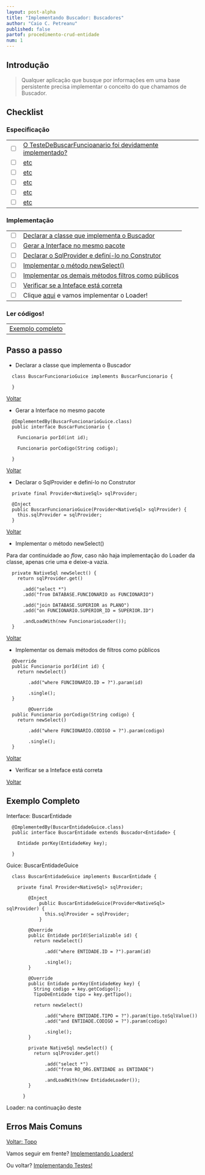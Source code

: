 ```yaml
---
layout: post-alpha
title: "Implementando Buscador: Buscadores"
author: "Caio C. Petreanu"
published: false
partof: procedimento-crud-entidade
num: 1
---
```


## Introdução<a id="topo"> </a>
<p></p>

>Qualquer aplicação que busque por informações em uma base persistente precisa implementar o conceito do que chamamos de Buscador.

## Checklist

### Especificação

<table class="table table-striped">
 <tr>
   <td><a id="topo_know_0"><input type="checkbox" /></a></td>
   <td><a href="#know_0">O TesteDeBuscarFuncioanario foi devidamente implementado?</a></td>
 </tr>
 <tr>
   <td><a id="topo_know_1"><input type="checkbox" /></a></td>
   <td><a href="#know_1"> etc </a></td>
 </tr>
 <tr>
   <td><a id="topo_know_2"><input type="checkbox" /></a></td>
   <td><a href="#know_2"> etc </a></td>
 </tr>
 <tr>
   <td><a id="topo_know_2"><input type="checkbox" /></a></td>
   <td><a href="#know_2"> etc </a></td>
 </tr>
 <tr>
   <td><a id="topo_know_3"><input type="checkbox" /></a></td>
   <td><a href="#know_3"> etc </a></td>
 </tr>
 <tr>
   <td><a id="topo_know_4"><input type="checkbox" /></a></td>
   <td><a href="#know_4"> etc </a></td>
 </tr>
</table>

### Implementação

<table class="table table-striped">
 <tr>
   <td><a id="topo_impl_0"><input type="checkbox" /></a></td>
   <td><a href="#impl_0">Declarar a classe que implementa o Buscador</a></td>
 </tr>
 <tr>
   <td><a id="topo_impl_1"><input type="checkbox" /></a></td>
   <td><a href="#impl_1">Gerar a Interface no mesmo pacote</a></td>
 </tr>
 <tr>
   <td><a id="topo_impl_2"><input type="checkbox" /></a></td>
   <td><a href="#impl_2">Declarar o SqlProvider e definí-lo no Construtor</a></td>
 </tr>
 <tr>
   <td><a id="topo_impl_3"><input type="checkbox" /></a></td>
   <td><a href="#impl_3">Implementar o método newSelect()</a></td>
 </tr>
 <tr>
   <td><a id="topo_impl_4"><input type="checkbox" /></a></td>
   <td><a href="#impl_4">Implementar os demais métodos filtros como públicos</a></td>
 </tr>
 <tr>
   <td><a id="topo_impl_5"><input type="checkbox" /></a></td>
   <td><a href="#impl_5">Verificar se a Inteface está correta</a></td>
 </tr>
 <tr>
   <td><input type="checkbox" /></td>
   <td>Clique <a href="{{ site.baseurl }}/procedimento/crud-entidade/02-implementando_buscador_loaders.html">aqui</a> e vamos implementar o Loader!</td>
 </tr>
</table>

### Ler códigos!

<table class="table table-striped">
 <tr>
   <td><a href="">Exemplo completo</a></td>
 </tr>
</table>

## Passo a passo

+ Declarar<a id="impl_0"> </a>a classe que implementa o Buscador

<p></p>

      class BuscarFuncionarioGuice implements BuscarFuncionario {
      
      }

<p><a href="#topo_impl_0">Voltar</a></p>

+ Gerar<a id="impl_1"> </a>a Interface no mesmo pacote

<p></p>

      @ImplementedBy(BuscarFuncionarioGuice.class)
      public interface BuscarFuncionario {
      
        Funcionario porId(int id);
      
        Funcionario porCodigo(String codigo);
        
      }

<p><a href="#topo_impl_1">Voltar</a></p>

+ Declarar<a id="impl_2"> </a>o SqlProvider e definí-lo no Construtor

<p></p>

      private final Provider<NativeSql> sqlProvider;
      
      @Inject
      public BuscarFuncionarioGuice(Provider<NativeSql> sqlProvider) {
        this.sqlProvider = sqlProvider;
      }

<p><a href="#topo_impl_2">Voltar</a></p>

+ Implementar<a id="impl_3"> </a>o método newSelect()

Para dar continuidade ao _flow_, caso não haja implementação do Loader da classe, apenas crie uma e deixe-a vazia.

      private NativeSql newSelect() {
        return sqlProvider.get()
      
          .add("select *")
          .add("from DATABASE.FUNCIONARIO as FUNCIONARIO")
      
          .add("join DATABASE.SUPERIOR as PLANO")
          .add("on FUNCIONARIO.SUPERIOR_ID = SUPERIOR.ID")
      
          .andLoadWith(new FuncionarioLoader());
      }

<p><a href="#topo_impl_3">Voltar</a></p>

+ Implementar<a id="impl_4"> </a>os demais métodos de filtros como públicos

<p></p>

      @Override
      public Funcionario porId(int id) {
        return newSelect()
      
            .add("where FUNCIONARIO.ID = ?").param(id)
      
            .single();
      }
      
            @Override
      public Funcionario porCodigo(String codigo) {
        return newSelect()
      
            .add("where FUNCIONARIO.CODIGO = ?").param(codigo)
      
            .single();
      }

<p><a href="#topo_impl_4">Voltar</a></p>

+ Verificar<a id="impl_5"> </a>se a Inteface está correta

<p><a href="#topo_impl_5">Voltar</a></p>

## Exemplo Completo

Interface: BuscarEntidade

      @ImplementedBy(BuscarEntidadeGuice.class)
      public interface BuscarEntidade extends Buscador<Entidade> {
    
        Entidade porKey(EntidadeKey key);
    
      }

Guice: BuscarEntidadeGuice

      class BuscarEntidadeGuice implements BuscarEntidade {
    
        private final Provider<NativeSql> sqlProvider;
    
            @Inject
                public BuscarEntidadeGuice(Provider<NativeSql> sqlProvider) {
                  this.sqlProvider = sqlProvider;
                }
    
            @Override
            public Entidade porId(Serializable id) {
              return newSelect()
    
                  .add("where ENTIDADE.ID = ?").param(id)
    
                  .single();
            }
    
            @Override
            public Entidade porKey(EntidadeKey key) {
              String codigo = key.getCodigo();
              TipoDeEntidade tipo = key.getTipo();
    
              return newSelect()
    
                  .add("where ENTIDADE.TIPO = ?").param(tipo.toSqlValue())
                  .add("and ENTIDADE.CODIGO = ?").param(codigo)
    
                  .single();
            }
    
            private NativeSql newSelect() {
              return sqlProvider.get()
    
                  .add("select *")
                  .add("from RO_ORG.ENTIDADE as ENTIDADE")
    
                  .andLoadWith(new EntidadeLoader());
            }
    
          }

Loader: na continuação deste

## Erros Mais Comuns

<p><a href="#topo">Voltar: Topo</a></p>

<p>Vamos seguir em frente? <a href="{{ site.baseurl }}/procedimento/crud-entidade/02-implementando_buscador_loaders.html" class="btn btn-success">Implementando Loaders!</a></p>
<p>Ou voltar? <a href="{{ site.baseurl }}/procedimento/crud-entidade/00-implementando_buscador_testes.html" class="btn btn-success">Implementando Testes!</a></p>